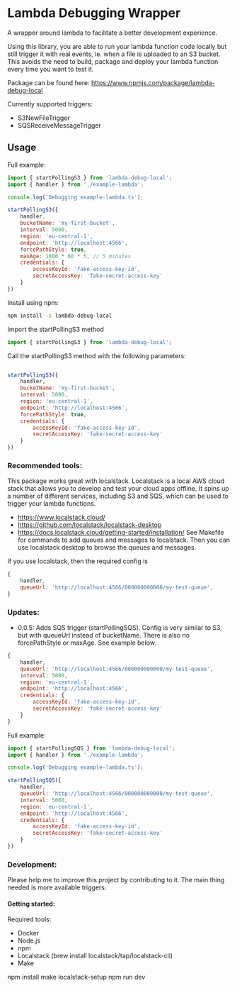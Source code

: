 # Lambda Debugging Wrapper
A wrapper around lambda to facilitate a better development experience.  

Using this library, you are able to run your lambda function code locally but still trigger it with real events, ie. when a file is uploaded to an S3 bucket.  This avoids the need to build, package and deploy your lambda function every time you want to test it.

Package can be found here: https://www.npmjs.com/package/lambda-debug-local

Currently supported triggers:
- S3NewFileTrigger
- SQSReceiveMessageTrigger

## Usage
Full example:

```javascript
import { startPollingS3 } from 'lambda-debug-local';
import { handler } from './example-lambda';

console.log('Debugging example-lambda.ts');

startPollingS3({
    handler,
    bucketName: 'my-first-bucket',
    interval: 5000,
    region: 'eu-central-1',
    endpoint: 'http://localhost:4566',
    forcePathStyle: true,
    maxAge: 1000 * 60 * 5, // 5 minutes
    credentials: {
        accessKeyId: 'fake-access-key-id',
        secretAccessKey: 'fake-secret-access-key'
    }
})
```

Install using npm:
```bash
npm install -s lambda-debug-local
```

Import the startPollingS3 method 
```javascript
import { startPollingS3 } from 'lambda-debug-local';
```

Call the startPollingS3 method with the following parameters:
```javascript

startPollingS3({
    handler,
    bucketName: 'my-first-bucket',
    interval: 5000,
    region: 'eu-central-1',
    endpoint: 'http://localhost:4566',
    forcePathStyle: true,
    credentials: {
        accessKeyId: 'fake-access-key-id',
        secretAccessKey: 'fake-secret-access-key'
    }
})
```

### Recommended tools:
This package works great with localstack.  Localstack is a local AWS cloud stack that allows you to develop and test your cloud apps offline.  It spins up a number of different services, including S3 and SQS, which can be used to trigger your lambda functions.
- https://www.localstack.cloud/
- https://github.com/localstack/localstack-desktop
- https://docs.localstack.cloud/getting-started/installation/
See Makefile for commands to add queues and messages to localstack. Then you can use localstack desktop to browse the queues and messages.

If you use localstack, then the required config is 
```javascript
{
    handler,
    queueUrl: 'http://localhost:4566/000000000000/my-test-queue',
}
```

### Updates:
- 0.0.5: Adds SQS trigger (startPollingSQS).  Config is very similar to S3, but with queueUrl instead of bucketName.
There is also no forcePathStyle or maxAge.  See example below:
```javascript
{
    handler,
    queueUrl: 'http://localhost:4566/000000000000/my-test-queue',
    interval: 5000,
    region: 'eu-central-1',
    endpoint: 'http://localhost:4566',
    credentials: {
        accessKeyId: 'fake-access-key-id',
        secretAccessKey: 'fake-secret-access-key'
    }
}
```

Full example:

```javascript
import { startPollingSQS } from 'lambda-debug-local';
import { handler } from './example-lambda';

console.log('Debugging example-lambda.ts');

startPollingSQS({
    handler,
    queueUrl: 'http://localhost:4566/000000000000/my-test-queue',
    interval: 5000,
    region: 'eu-central-1',
    endpoint: 'http://localhost:4566',
    credentials: {
        accessKeyId: 'fake-access-key-id',
        secretAccessKey: 'fake-secret-access-key'
    }
})
```

### Development: 

Please help me to improve this project by contributing to it. 
The main thing needed is more available triggers.

#### Getting started:

Required tools:
- Docker
- Node.js
- npm
- Localstack (brew install localstack/tap/localstack-cli)
- Make

npm install
make localstack-setup
npm run dev
